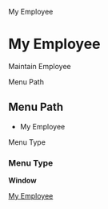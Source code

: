
My Employee
# My Employee


Maintain Employee

Menu Path
## Menu Path



- My Employee

Menu Type
### Menu Type

**Window**


[My Employee](functional-guide/window/window-my-employee.md)